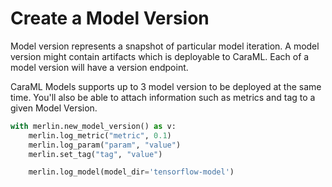# Create a Model Version

Model version represents a snapshot of particular model iteration. A model version might contain artifacts which is deployable to CaraML. Each of a model version will have a version endpoint.&#x20;

CaraML Models supports up to 3 model version to be deployed at the same time. You'll also be able to attach information such as metrics and tag to a given Model Version.

```python
with merlin.new_model_version() as v:
    merlin.log_metric("metric", 0.1)
    merlin.log_param("param", "value")
    merlin.set_tag("tag", "value")

    merlin.log_model(model_dir='tensorflow-model')
```

